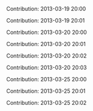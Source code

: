 Contribution: 2013-03-19 20:00

Contribution: 2013-03-19 20:01

Contribution: 2013-03-20 20:00

Contribution: 2013-03-20 20:01

Contribution: 2013-03-20 20:02

Contribution: 2013-03-20 20:03

Contribution: 2013-03-25 20:00

Contribution: 2013-03-25 20:01

Contribution: 2013-03-25 20:02

